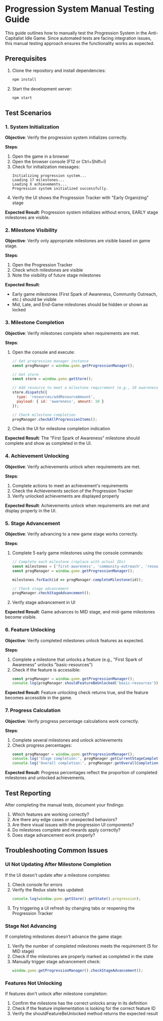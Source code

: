 # Progression System Manual Testing Guide

This guide outlines how to manually test the Progression System in the Anti-Capitalist Idle Game. Since automated tests are facing integration issues, this manual testing approach ensures the functionality works as expected.

## Prerequisites

1. Clone the repository and install dependencies:
   ```bash
   npm install
   ```

2. Start the development server:
   ```bash
   npm start
   ```

## Test Scenarios

### 1. System Initialization

**Objective**: Verify the progression system initializes correctly.

**Steps**:
1. Open the game in a browser
2. Open the browser console (F12 or Ctrl+Shift+I)
3. Check for initialization messages:
   ```
   Initializing progression system...
   Loading 17 milestones...
   Loading X achievements...
   Progression system initialized successfully.
   ```
4. Verify the UI shows the Progression Tracker with "Early Organizing" stage

**Expected Result**: Progression system initializes without errors, EARLY stage milestones are visible.

### 2. Milestone Visibility

**Objective**: Verify only appropriate milestones are visible based on game stage.

**Steps**:
1. Open the Progression Tracker
2. Check which milestones are visible
3. Note the visibility of future stage milestones

**Expected Result**: 
- Early game milestones (First Spark of Awareness, Community Outreach, etc.) should be visible
- Mid, Late, and End-Game milestones should be hidden or shown as locked

### 3. Milestone Completion

**Objective**: Verify milestones complete when requirements are met.

**Steps**:
1. Open the console and execute:
   ```javascript
   // Get progression manager instance
   const progManager = window.game.getProgressionManager();
   
   // Get store
   const store = window.game.getStore();
   
   // Add resource to meet a milestone requirement (e.g., 10 awareness)
   store.dispatch({
     type: 'resources/addResourceAmount',
     payload: { id: 'awareness', amount: 10 }
   });
   
   // Check milestone completion
   progManager.checkAllProgressionItems();
   ```
2. Check the UI for milestone completion indication

**Expected Result**: The "First Spark of Awareness" milestone should complete and show as completed in the UI.

### 4. Achievement Unlocking

**Objective**: Verify achievements unlock when requirements are met.

**Steps**:
1. Complete actions to meet an achievement's requirements
2. Check the Achievements section of the Progression Tracker
3. Verify unlocked achievements are displayed properly

**Expected Result**: Achievements unlock when requirements are met and display properly in the UI.

### 5. Stage Advancement

**Objective**: Verify advancing to a new game stage works correctly.

**Steps**:
1. Complete 5 early game milestones using the console commands:
   ```javascript
   // Complete each milestone (replace with actual IDs)
   const milestones = ['first-awareness', 'community-outreach', 'resource-sharing', 'study-circle', 'first-protest'];
   const progManager = window.game.getProgressionManager();
   
   milestones.forEach(id => progManager.completeMilestone(id));
   
   // Check stage advancement
   progManager.checkStageAdvancement();
   ```
2. Verify stage advancement in UI

**Expected Result**: Game advances to MID stage, and mid-game milestones become visible.

### 6. Feature Unlocking

**Objective**: Verify completed milestones unlock features as expected.

**Steps**:
1. Complete a milestone that unlocks a feature (e.g., "First Spark of Awareness" unlocks "basic-resources")
2. Check if the feature is accessible:
   ```javascript
   const progManager = window.game.getProgressionManager();
   console.log(progManager.shouldFeatureBeUnlocked('basic-resources'));
   ```

**Expected Result**: Feature unlocking check returns true, and the feature becomes accessible in the game.

### 7. Progress Calculation

**Objective**: Verify progress percentage calculations work correctly.

**Steps**:
1. Complete several milestones and unlock achievements
2. Check progress percentages:
   ```javascript
   const progManager = window.game.getProgressionManager();
   console.log('Stage completion:', progManager.getCurrentStageCompletionPercentage());
   console.log('Overall completion:', progManager.getOverallCompletionPercentage());
   ```

**Expected Result**: Progress percentages reflect the proportion of completed milestones and unlocked achievements.

## Test Reporting

After completing the manual tests, document your findings:

1. Which features are working correctly?
2. Are there any edge cases or unexpected behaviors?
3. Are there visual issues with the progression UI components?
4. Do milestones complete and rewards apply correctly?
5. Does stage advancement work properly?

## Troubleshooting Common Issues

### UI Not Updating After Milestone Completion

If the UI doesn't update after a milestone completes:
1. Check console for errors
2. Verify the Redux state has updated:
   ```javascript
   console.log(window.game.getStore().getState().progression);
   ```
3. Try triggering a UI refresh by changing tabs or reopening the Progression Tracker

### Stage Not Advancing

If completing milestones doesn't advance the game stage:
1. Verify the number of completed milestones meets the requirement (5 for MID stage)
2. Check if the milestones are properly marked as completed in the state
3. Manually trigger stage advancement check:
   ```javascript
   window.game.getProgressionManager().checkStageAdvancement();
   ```

### Features Not Unlocking

If features don't unlock after milestone completion:
1. Confirm the milestone has the correct unlocks array in its definition
2. Check if the feature implementation is looking for the correct feature ID
3. Verify the shouldFeatureBeUnlocked method returns the expected result